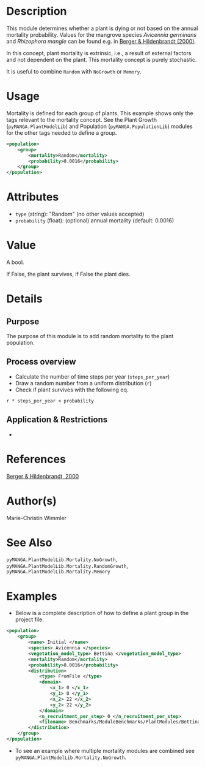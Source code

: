 # Description

This module determines whether a plant is dying or not based on the annual mortality probability. 
Values for the mangrove species *Avicennia germinans* and *Rhizophora mangle* can be found e.g. in <a href="https://doi.org/https://doi.org/10.1016/S0304-3800(00)00298-2" target="_blank">Berger & Hildenbrandt (2000)</a>.

In this concept, plant mortality is extrinsic, i.e., a result of external factors and not dependent on the plant. 
This mortality concept is purely stochastic.

It is useful to combine ``Random`` with ``NoGrowth`` or ``Memory``.


# Usage

Mortality is defined for each group of plants.
This example shows only the tags relevant to the mortality concept. 
See the Plant Growth (`pyMANGA.PlantModelLib`) and Population (`pyMANGA.PopulationLib`) modules for the other tags needed to define a group.

```xml
<population>
    <group>
        <mortality>Random</mortality>
        <probability>0.0016</probability>
    </group>
</population>
```

# Attributes

- ``type`` (string): "Random" (no other values accepted)
- ``probability`` (float): (optional) annual mortality (default: 0.0016)

# Value

A bool.

If False, the plant survives, if False the plant dies.


# Details
## Purpose

The purpose of this module is to add random mortality to the plant population.

## Process overview

- Calculate the number of time steps per year (`steps_per_year`)
- Draw a random number from a uniform distribution (`r`)
- Check if plant survives with the following eq.
````
r * steps_per_year < probability
````

## Application & Restrictions

-

# References

<a href="https://doi.org/https://doi.org/10.1016/S0304-3800(00)00298-2" target="_blank">Berger & Hildenbrandt, 2000</a>


# Author(s)

Marie-Christin Wimmler

# See Also

`pyMANGA.PlantModelLib.Mortality.NoGrowth`, 
`pyMANGA.PlantModelLib.Mortality.RandomGrowth`,
`pyMANGA.PlantModelLib.Mortality.Memory`


# Examples

- Below is a complete description of how to define a plant group in the project file.

````xml
<population>
    <group>
        <name> Initial </name>
        <species> Avicennia </species>
        <vegetation_model_type> Bettina </vegetation_model_type>
        <mortality>Random</mortality>
        <probability>0.0016</probability>
        <distribution>
            <type> FromFile </type>
            <domain>
                <x_1> 0 </x_1>
                <y_1> 0 </y_1>
                <x_2> 22 </x_2>
                <y_2> 22 </y_2>
            </domain>
            <n_recruitment_per_step> 0 </n_recruitment_per_step>
            <filename> Benchmarks/ModuleBenchmarks/PlantModules/Bettina/bg_initial_population.csv </filename>
        </distribution>
    </group>
</population>
````

- To see an example where multiple mortality modules are combined see `pyMANGA.PlantModelLib.Mortality.NoGrowth`.
